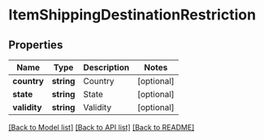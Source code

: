 # ItemShippingDestinationRestriction

## Properties
Name | Type | Description | Notes
------------ | ------------- | ------------- | -------------
**country** | **string** | Country | [optional] 
**state** | **string** | State | [optional] 
**validity** | **string** | Validity | [optional] 

[[Back to Model list]](../README.md#documentation-for-models) [[Back to API list]](../README.md#documentation-for-api-endpoints) [[Back to README]](../README.md)


